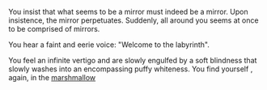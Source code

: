 You insist that what seems to be a mirror must indeed be a mirror. Upon
insistence, the mirror perpetuates. Suddenly, all around you seems at once to be
comprised of mirrors.

You hear a faint and eerie voice: "Welcome to the labyrinth".

You feel an infinite vertigo and are slowly engulfed by a soft blindness that
slowly washes into an encompassing puffy whiteness. You find yourself
, again, in the [marshmallow](../../marshmallow.md)

